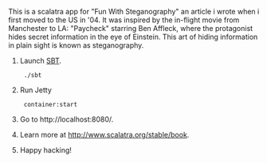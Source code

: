 This is a scalatra app for "Fun With Steganography" an article i wrote when i first moved to the US in '04.
It was inspired by the in-flight movie from Manchester to LA: "Paycheck" starring Ben Affleck, where the protagonist hides secret information in the eye of Einstein.
This art of hiding information in plain sight is known as steganography.

1. Launch [SBT](http://code.google.com/p/simple-build-tool).

        ./sbt

2. Run Jetty

        container:start

3. Go to http://localhost:8080/.

4. Learn more at http://www.scalatra.org/stable/book.

5. Happy hacking!
